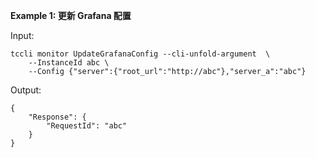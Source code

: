 **Example 1: 更新 Grafana 配置**



Input: 

```
tccli monitor UpdateGrafanaConfig --cli-unfold-argument  \
    --InstanceId abc \
    --Config {"server":{"root_url":"http://abc"},"server_a":"abc"}
```

Output: 
```
{
    "Response": {
        "RequestId": "abc"
    }
}
```

